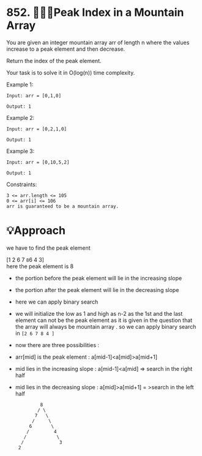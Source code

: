 # 852. 👩🏻‍💻Peak Index in a Mountain Array

You are given an integer mountain array arr of length n where the values increase to a peak element and then decrease.

Return the index of the peak element.

Your task is to solve it in O(log(n)) time complexity.

 

Example 1:
```
Input: arr = [0,1,0]

Output: 1
```
Example 2:
```
Input: arr = [0,2,1,0]

Output: 1
```
Example 3:
```
Input: arr = [0,10,5,2]

Output: 1

 ```

Constraints:
```
3 <= arr.length <= 105
0 <= arr[i] <= 106
arr is guaranteed to be a mountain array.
```

# 💡Approach
 

 we have to find the peak element 

 [1 2 6 7 `8`6 4 3]   
 here  the peak element  is 8 
 
 * the portion before the peak element will lie in the  increasing slope
 * the portion after the peak element will lie in the decreasing slope
 * here we can apply binary search 
 * we will initialize the low as 1 and high as n-2 as the 1st and the last element can not be the peak element as it is given in the question that the array will always be mountain  array . so we can apply binary search in   `[2 6 7 8 4 ]`
 * now there are three possibilities :
*  arr[mid] is the peak element : a[mid-1]<a[mid]>a[mid+1]
* mid lies in the increasing slope : a[mid-1]<a[mid] => search in the right half
* mid lies in the decreasing slope : a[mid]>a[mid+1] = >search in the left half


               8
              / \
             7   \
            /     \
           6       \
          /         4
         /           \
        /             3
       2
